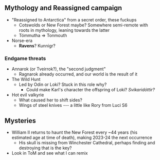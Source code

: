 ## Mythology and Reassigned campaign
- "Reassigned to Antarctica" from a secret order, these fuckups
	- Cotswolds or New Forest maybe? Somewhere semi-remote with roots in mythology, leaning towards the latter
	- Tómmutha => Tonmouth
- Norse-era
	- **Ravens**? Kunnigr?

### Endgame threats
- Annarok (or Tveirrok?), the "second judgment"
	- Ragnarok already occurred, and our world is the result of it
- The Wild Hunt
	- Led by Odin or Loki? Stuck in this role why?
		- Could make Karl's character the offspring of Loki? *Svikaridóttir?*
- Hot evil valkyrie
	- What caused her to shift sides?
	- Wings of steel knives --- a little like Rory from Luci S6

## Mysteries
- William II returns to haunt the New Forest every ~44 years (his estimated age at time of death), making 2023-24 the next occurrence
	- His skull is missing from Winchester Cathedral, perhaps finding and destroying that is the key?
- Look in ToM and see what I can remix
